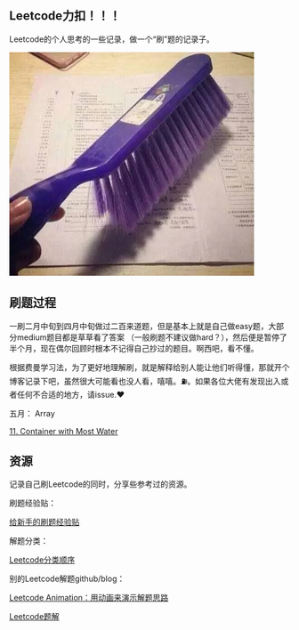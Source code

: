 ## Leetcode力扣！！！
Leetcode的个人思考的一些记录，做一个“刷”题的记录子。

![刷题](./img/刷题.jpg)

## 刷题过程

一刷二月中旬到四月中旬做过二百来道题，但是基本上就是自己做easy题，大部分medium题目都是草草看了答案 （一般刷题不建议做hard？），然后便是暂停了半个月，现在偶尔回顾时根本不记得自己抄过的题目。啊西吧，看不懂。

根据费曼学习法，为了更好地理解刷，就是解释给别人能让他们听得懂，那就开个博客记录下吧，虽然很大可能看也没人看，嘻嘻。⛽️。如果各位大佬有发现出入或者任何不合适的地方，请issue.❤️

五月： Array 

[11. Container with Most Water](./Array/11.Container_with_Most_Water.md)

## 资源

记录自己刷Leetcode的同时，分享些参考过的资源。

刷题经验贴：

[给新手的刷题经验贴](https://www.1point3acres.com/bbs/thread-503275-1-1.html)

解题分类：

[Leetcode分类顺序](https://cspiration.com/leetcodeClassification#10301)

别的Leetcode解题github/blog：

[Leetcode Animation：用动画来演示解题思路](https://github.com/MisterBooo/LeetCodeAnimation)

[Leetcode题解](https://github.com/azl397985856/leetcode)



